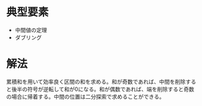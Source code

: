 # 典型要素

*   中間値の定理
*   ダブリング

# 解法

累積和を用いて効率良く区間の和を求める。和が奇数であれば、中間を削除すると後半の符号が逆転して和が0になる。和が偶数であれば、端を削除すると奇数の場合に帰着する。中間の位置は二分探索で求めることができる。
